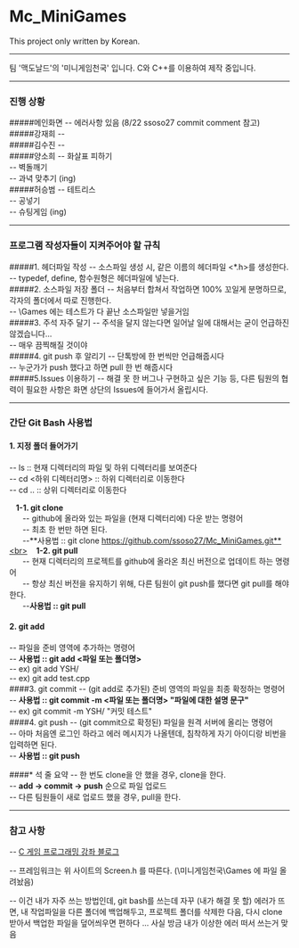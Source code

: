 # Mc_MiniGames

This project only written by Korean.

---
팀 '맥도날드'의 '미니게임천국' 입니다.
C와 C++를 이용하여 제작 중입니다.

---
### 진행 상황
#####메인화면 
-- 에러사항 있음 (8/22 ssoso27 commit comment 참고)<br>
#####강재희
--<br>
#####김수진
--<br>
#####양소희
-- 화살표 피하기<br>
-- 벽돌깨기<br>
-- 과녁 맞추기 (ing)<br>
#####허승범
-- 테트리스<br>
-- 공넣기<br>
-- 슈팅게임 (ing)<br>

---
### 프로그램 작성자들이 지켜주어야 할 규칙
#####1. 헤더파일 작성
-- 소스파일 생성 시, 같은 이름의 헤더파일 <*.h>를 생성한다.<br>
-- typedef, define, 함수원형은 헤더파일에 넣는다.<br>
#####2. 소스파일 저장 폴더
-- 처음부터 합쳐서 작업하면 100% 꼬일게 분명하므로, 각자의 폴더에서 따로 진행한다.<br>
-- \Games 에는 테스트가 다 끝난 소스파일만 넣을거임<br>
#####3. 주석 자주 달기
-- 주석을 달지 않는다면 일어날 일에 대해서는 굳이 언급하진 않겠습니다... <br>
-- 매우 끔찍해질 것이야 <br>
#####4. git push 후 알리기
-- 단톡방에 한 번씩만 언급해줍시다 <br>
-- 누군가가 push 했다고 하면 pull 한 번 해줍시다<br>
#####5.Issues 이용하기
-- 해결 못 한 버그나 구현하고 싶은 기능 등, 다른 팀원의 협력이 필요한 사항은 화면 상단의 Issues에 들어가서 올립시다.<br>

---
### 간단 Git Bash 사용법
#### 1. 지정 폴더 들어가기
-- ls :: 현재 디렉터리의 파일 및 하위 디렉터리를 보여준다<br>
-- cd <하위 디렉터리명> :: 하위 디렉터리로 이동한다<br>
-- cd .. :: 상위 디렉터리로 이동한다<br>

&nbsp;&nbsp;&nbsp;**1-1. git clone**<br>
&nbsp;&nbsp;&nbsp;&nbsp;&nbsp;&nbsp;-- github에 올라와 있는 파일을 (현재 디렉터리에) 다운 받는 명령어<br>
&nbsp;&nbsp;&nbsp;&nbsp;&nbsp;&nbsp;-- 최초 한 번만 하면 된다.<br>
&nbsp;&nbsp;&nbsp;&nbsp;&nbsp;&nbsp;--**사용법 :: git clone https://github.com/ssoso27/Mc_MiniGames.git**<br>
&nbsp;&nbsp;&nbsp;**1-2. git pull**<br>
&nbsp;&nbsp;&nbsp;&nbsp;&nbsp;&nbsp;-- 현재 디렉터리의 프로젝트를 github에 올라온 최신 버전으로 업데이트 하는 명령어<br>
&nbsp;&nbsp;&nbsp;&nbsp;&nbsp;&nbsp;-- 항상 최신 버전을 유지하기 위해, 다른 팀원이 git push를 했다면 git pull를 해야한다.<br>
&nbsp;&nbsp;&nbsp;&nbsp;&nbsp;&nbsp;--**사용법 :: git pull**<br>

#### 2. git add
-- 파일을 준비 영역에 추가하는 명령어<br>
-- **사용법 :: git add <파일 또는 폴더명>**<br>
-- ex) git add YSH/ <br>
-- ex) git add test.cpp <br>
####3. git commit
-- (git add로 추가된) 준비 영역의 파일을 최종 확정하는 명령어<br>
-- **사용법 :: git commit -m <파일 또는 폴더명> "파일에 대한 설명 문구"**<br>
-- ex) git commit -m YSH/ "커밋 테스트" <br>
####4. git push
-- (git commit으로 확정된) 파일을 원격 서버에 올리는 명령어<br>
-- 아마 처음엔 로그인 하라고 에러 메시지가 나올텐데, 침착하게 자기 아이디랑 비번을 입력하면 된다.<br>
-- **사용법 :: git push**<br>

####* 석 줄 요약
-- 한 번도 clone을 안 했을 경우, clone을 한다.<br>
-- **add -> commit -> push** 순으로 파일 업로드<br>
-- 다른 팀원들이 새로 업로드 했을 경우, pull을 한다.<br>

---

### 참고 사항
-- [C 게임 프로그래밍 강좌 블로그](http://nowcampus.tistory.com/entry/0%EC%9E%A5-C%EB%A5%BC-%EC%9D%B4%EC%9A%A9%ED%95%9C-%EA%B2%8C%EC%9E%84%ED%94%84%EB%A1%9C%EA%B7%B8%EB%9E%98%EB%B0%8D-%EA%B0%95%EC%A2%8C%EB%A5%BC-%EC%8B%9C%EC%9E%91%ED%95%98%EA%B8%B0-%EC%A0%84%EC%97%90)

-- 프레임워크는 위 사이트의 Screen.h 를 따른다. (\미니게임천국\Games 에 파일 올려놨음)

-- 이건 내가 자주 쓰는 방법인데, git bash를 쓰는데 자꾸 (내가 해결 못 할) 에러가 뜨면, 내 작업파일을 다른 폴더에 백업해두고, 프로젝트 폴더를 삭제한 다음, 다시 clone 받아서 백업한 파일을 덮어씌우면 편하다 ... 사실 방금 내가 이상한 에러 떠서 쓰는거 맞음 
